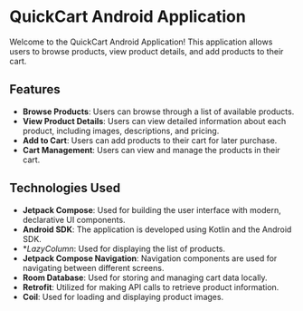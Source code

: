 # QuickCart Android Application

Welcome to the QuickCart Android Application! This application allows users to browse products, view product details, and add products to their cart.

## Features

- **Browse Products**: Users can browse through a list of available products.
- **View Product Details**: Users can view detailed information about each product, including images, descriptions, and pricing.
- **Add to Cart**: Users can add products to their cart for later purchase.
- **Cart Management**: Users can view and manage the products in their cart.


## Technologies Used

- **Jetpack Compose**: Used for building the user interface with modern, declarative UI components.
- **Android SDK**: The application is developed using Kotlin and the Android SDK.
- **LazyColumn*: Used for displaying the list of products.
- **Jetpack Compose Navigation**: Navigation components are used for navigating between different screens.
- **Room Database**: Used for storing and managing cart data locally.
- **Retrofit**: Utilized for making API calls to retrieve product information.
- **Coil**: Used for loading and displaying product images.

